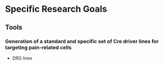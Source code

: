 # Specific Research Goals

## Tools

### Generation of a standard and specific set of Cre driver lines for targeting pain-related cells
- DRG lines


